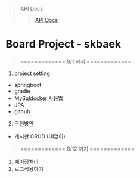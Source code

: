 > API Docs
>> [API Docs](https://github.com/ar-my/Board-skbaek.wiki.git)

# Board Project - skbaek
> ============= 8/1 까지 =============
1. project setting
* springboot
* gradle 
* MySql[docker 사용법](https://github.com/ar-my/Board-skbaek.wiki.git)
* JPA
* github
2.  구현방안 
* 게시판 CRUD (UI없이)



> ============= 8/12 까지 =============
1. 페이징처리 
2. 로그적용하기 
